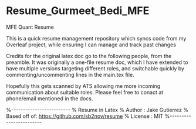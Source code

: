 # Resume_Gurmeet_Bedi_MFE
MFE Quant Resume

This is a quick resume management repository which syncs code from my Overleaf project, while ensuring I can manage and track past changes

Credits for the original latex doc go to the following people, from the preamble.
It was originally a one-file resume doc, which I have extended to have multiple versions targeting different roles, and switchable quickly by commenting/uncommenting lines in the main.tex file.

Hopefully this gets scanned by ATS allowing me more incoming communication about suitable roles. Please feel free to conact at phone/email mentioned in the docs.

%-------------------------
% Resume in Latex
% Author : Jake Gutierrez
% Based off of: https://github.com/sb2nov/resume
% License : MIT
%------------------------

